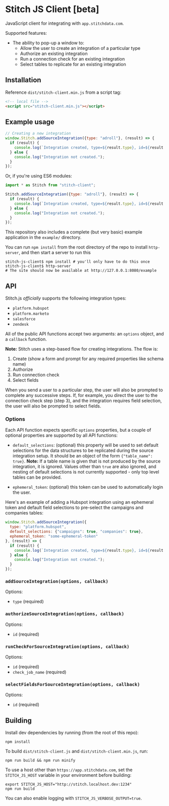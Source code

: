 # Stitch JS Client [beta]

JavaScript client for integrating with `app.stitchdata.com`.

Supported features:

- The ability to pop-up a window to:
  - Allow the user to create an integration of a particular type
  - Authorize an existing integration
  - Run a connection check for an existing integration
  - Select tables to replicate for an existing integration

## Installation

Reference `dist/stitch-client.min.js` from a script tag:

```html
<!-- local file -->
<script src="stitch-client.min.js"></script>
```

## Example usage

```javascript
// Creating a new integration
window.Stitch.addSourceIntegration({type: "adroll"}, (result) => {
  if (result) {
    console.log(`Integration created, type=${result.type}, id=${result.id}`);
  } else {
    console.log("Integration not created.");
  }
});
```

Or, if you're using ES6 modules:

```javascript
import * as Stitch from "stitch-client";

Stitch.addSourceIntegration({type: "adroll"}, (result) => {
  if (result) {
    console.log(`Integration created, type=${result.type}, id=${result.id}`);
  } else {
    console.log("Integration not created.");
  }
});
```

This repository also includes a complete (but very basic)
example application in the `example/` directory.

You can run `npm install` from the root directory of the repo to install `http-server`, and then start a server to run this

```shell
stitch-js-client$ npm install # you'll only have to do this once
stitch-js-client$ http-server
# The site should now be available at http://127.0.0.1:8080/example
```

## API

Stitch.js _officially_ supports the following integration types:

 - `platform.hubspot`
 - `platform.marketo`
 - `salesforce`
 - `zendesk`

All of the public API functions accept two arguments: an `options` object, and a `callback` function.

**Note:** Stitch uses a step-based flow for creating integrations. The flow is:

1. Create (show a form and prompt for any required properties like schema name)
2. Authorize
3. Run connection check
4. Select fields

When you send a user to a particular step, the user will also be prompted to complete any successive steps. If, for example, you direct the user to the connection check step (step 3), and the integration requires field selection, the user will also be prompted to select fields.

### Options

Each API function expects specific `options` properties, but a couple of optional properties are supported by all API functions:

- `default_selections`: (optional) this property will be used to set default selections for the data structures to be replicated during the source integration setup. It should be an object of the form `{"table_name": true}`. **Note:** If a table name is given that is not produced by the source
integration, it is ignored. Values other than `true` are also ignored, and
nesting of default selections is not currently supported - only top level
tables can be provided.

- `ephemeral_token`: (optional) this token can be used to automatically login the user.

Here's an example of adding a Hubspot integration using an ephemeral token and default field selections to pre-select the campaigns and companies tables:

```javascript
window.Stitch.addSourceIntegration({
  type: "platform.hubspot",
  default_selections: {"campaigns": true, "companies": true},
  ephemeral_token: "some-ephemeral-token"
}, (result) => {
  if (result) {
    console.log(`Integration created, type=${result.type}, id=${result.id}`);
  } else {
    console.log("Integration not created.");
  }
});
```

### `addSourceIntegration(options, callback)`

Options:

- `type` (required)

### `authorizeSourceIntegration(options, callback)`

Options:

- `id` (required)

### `runCheckForSourceIntegration(options, callback)`

Options:

- `id` (required)
- `check_job_name` (required)

### `selectFieldsForSourceIntegration(options, callback)`

Options:

- `id` (required)

## Building

Install dev dependencies by running (from the root of this repo):

```
npm install
```

To build `dist/stitch-client.js` and `dist/stitch-client.min.js`, run:

```
npm run build && npm run minify
```

To use a host other than `https://app.stitchdata.com`, set the `STITCH_JS_HOST` variable in your environment before building:

```
export STITCH_JS_HOST="http://stitch.localhost.dev:1234"
npm run build
```

You can also enable logging with `STITCH_JS_VERBOSE_OUTPUT=true`.
